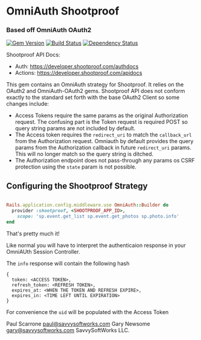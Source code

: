 # OmniAuth Shootproof
### Based off OmniAuth OAuth2

[![Gem Version](http://img.shields.io/gem/v/omniauth-shootproof.svg)][gem]
[![Build Status](https://travis-ci.org/SavvySoftWorksLLC/omniauth-shootproof.svg?branch=master)](https://travis-ci.org/SavvySoftWorksLLC/omniauth-shootproof)
[![Dependency Status](http://img.shields.io/gemnasium/SavvySoftWorksLLC/omniauth-shootproof.svg)][gemnasium]

[gem]: https://rubygems.org/gems/omniauth-shootproof
[travis]: http://travis-ci.org/SavvySoftWorksLLC/omniauth-shootproof
[gemnasium]:https://gemnasium.com/github.com/SavvySoftWorksLLC/omniauth-shootproof

Shootproof API Docs:
- Auth: https://developer.shootproof.com/authdocs
- Actions: https://developer.shootproof.com/apidocs

This gem contains an OmniAuth strategy for Shootproof. It relies on the OAuth2 and OmniAuth-OAuth2 gems. Shootproof API does not conform exactly to the standard set forth with the base OAuth2 Client so some changes include:
- Access Tokens require the same params as the original Authorization request. The confusing part is the Token request is required POST so query string params are not included by default.
- The Access token requires the `redirect_uri` to match the `callback_url` from the Authorization request. Omniauth by default provides the query params from the Authorization callback in future `redirect_uri` params. This will no longer match so the query string is ditched.
- The Authorization endpoint does not pass-through any params os CSRF protection using the `state` param is not possible.

## Configuring the Shootproof Strategy

```ruby

Rails.application.config.middleware.use OmniAuth::Builder do
  provider :shootproof, <SHOOTPROOF_APP_ID>, 
    scope: 'sp.event.get_list sp.event.get_photos sp.photo.info'
end
```
That's pretty much it!

Like normal you will have to interpret the authenticaion response in your OmniAUth Session Controller.

The `info` response will contain the following hash
```
{
  token: <ACCESS TOKEN>,
  refresh_token: <REFRESH TOKEN>,
  expires_at: <WHEN THE TOKEN AND REFRESH EXPIRE>,
  expires_in: <TIME LEFT UNTIL EXPIRATION>
}
```

For convenience the `uid` will be populated with the Access Token

Paul Scarrone paul@savvysoftworks.com
Gary Newsome gary@savvysoftworks.com
SavvySoftWorks LLC.
